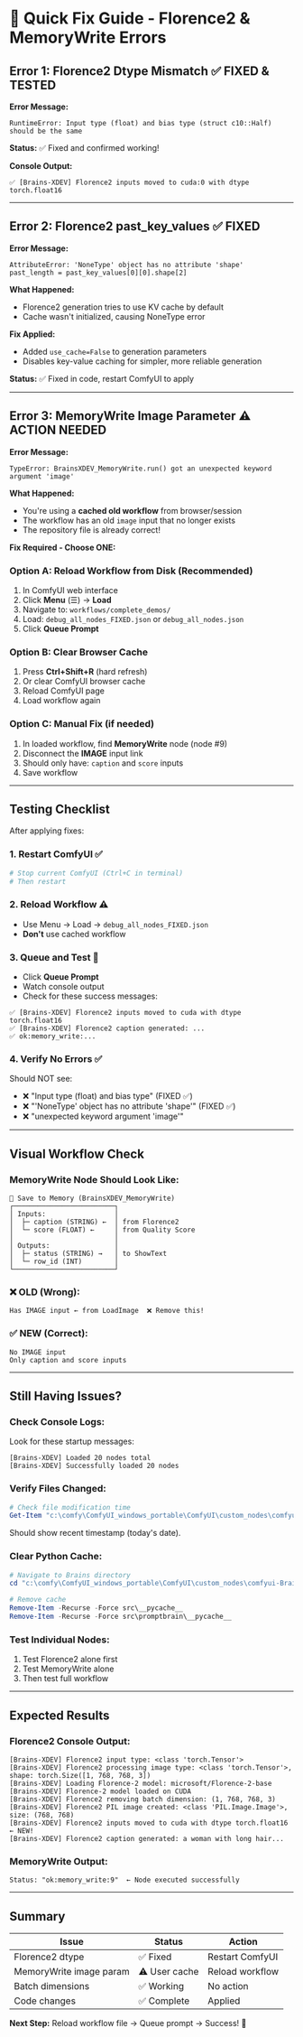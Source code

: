 # 🚨 Quick Fix Guide - Florence2 & MemoryWrite Errors

## Error 1: Florence2 Dtype Mismatch ✅ FIXED & TESTED

**Error Message:**
```
RuntimeError: Input type (float) and bias type (struct c10::Half) should be the same
```

**Status:** ✅ Fixed and confirmed working!

**Console Output:**
```
✅ [Brains-XDEV] Florence2 inputs moved to cuda:0 with dtype torch.float16
```

---

## Error 2: Florence2 past_key_values ✅ FIXED

**Error Message:**
```
AttributeError: 'NoneType' object has no attribute 'shape'
past_length = past_key_values[0][0].shape[2]
```

**What Happened:**
- Florence2 generation tries to use KV cache by default
- Cache wasn't initialized, causing NoneType error

**Fix Applied:**
- Added `use_cache=False` to generation parameters
- Disables key-value caching for simpler, more reliable generation

**Status:** ✅ Fixed in code, restart ComfyUI to apply

---

## Error 3: MemoryWrite Image Parameter ⚠️ ACTION NEEDED

**Error Message:**
```
TypeError: BrainsXDEV_MemoryWrite.run() got an unexpected keyword argument 'image'
```

**What Happened:**
- You're using a **cached old workflow** from browser/session
- The workflow has an old `image` input that no longer exists
- The repository file is already correct!

**Fix Required - Choose ONE:**

### Option A: Reload Workflow from Disk (Recommended)
1. In ComfyUI web interface
2. Click **Menu** (☰) → **Load**
3. Navigate to: `workflows/complete_demos/`
4. Load: `debug_all_nodes_FIXED.json` or `debug_all_nodes.json`
5. Click **Queue Prompt**

### Option B: Clear Browser Cache
1. Press **Ctrl+Shift+R** (hard refresh)
2. Or clear ComfyUI browser cache
3. Reload ComfyUI page
4. Load workflow again

### Option C: Manual Fix (if needed)
1. In loaded workflow, find **MemoryWrite** node (node #9)
2. Disconnect the **IMAGE** input link
3. Should only have: `caption` and `score` inputs
4. Save workflow

---

## Testing Checklist

After applying fixes:

### 1. Restart ComfyUI ✅
```powershell
# Stop current ComfyUI (Ctrl+C in terminal)
# Then restart
```

### 2. Reload Workflow ⚠️
- Use Menu → Load → `debug_all_nodes_FIXED.json`
- **Don't** use cached workflow

### 3. Queue and Test 🧪
- Click **Queue Prompt**
- Watch console output
- Check for these success messages:

```
✅ [Brains-XDEV] Florence2 inputs moved to cuda with dtype torch.float16
✅ [Brains-XDEV] Florence2 caption generated: ...
✅ ok:memory_write:...
```

### 4. Verify No Errors ✅
Should NOT see:
- ❌ "Input type (float) and bias type" (FIXED ✅)
- ❌ "'NoneType' object has no attribute 'shape'" (FIXED ✅)
- ❌ "unexpected keyword argument 'image'"

---

## Visual Workflow Check

### MemoryWrite Node Should Look Like:

```
💾 Save to Memory (BrainsXDEV_MemoryWrite)
┌─────────────────────────┐
│ Inputs:                 │
│  ├─ caption (STRING) ←  │ from Florence2
│  └─ score (FLOAT) ←     │ from Quality Score
│                         │
│ Outputs:                │
│  ├─ status (STRING) →   │ to ShowText
│  └─ row_id (INT)        │
└─────────────────────────┘
```

### ❌ OLD (Wrong):
```
Has IMAGE input ← from LoadImage  ❌ Remove this!
```

### ✅ NEW (Correct):
```
No IMAGE input
Only caption and score inputs
```

---

## Still Having Issues?

### Check Console Logs:
Look for these startup messages:
```
[Brains-XDEV] Loaded 20 nodes total
[Brains-XDEV] Successfully loaded 20 nodes
```

### Verify Files Changed:
```powershell
# Check file modification time
Get-Item "c:\comfy\ComfyUI_windows_portable\ComfyUI\custom_nodes\comfyui-Brains\src\promptbrain\florence2_adapter.py" | Select-Object LastWriteTime
```

Should show recent timestamp (today's date).

### Clear Python Cache:
```powershell
# Navigate to Brains directory
cd "c:\comfy\ComfyUI_windows_portable\ComfyUI\custom_nodes\comfyui-Brains"

# Remove cache
Remove-Item -Recurse -Force src\__pycache__
Remove-Item -Recurse -Force src\promptbrain\__pycache__
```

### Test Individual Nodes:
1. Test Florence2 alone first
2. Test MemoryWrite alone  
3. Then test full workflow

---

## Expected Results

### Florence2 Console Output:
```
[Brains-XDEV] Florence2 input type: <class 'torch.Tensor'>
[Brains-XDEV] Florence2 processing image type: <class 'torch.Tensor'>, shape: torch.Size([1, 768, 768, 3])
[Brains-XDEV] Loading Florence-2 model: microsoft/Florence-2-base
[Brains-XDEV] Florence-2 model loaded on CUDA
[Brains-XDEV] Florence2 removing batch dimension: (1, 768, 768, 3)
[Brains-XDEV] Florence2 PIL image created: <class 'PIL.Image.Image'>, size: (768, 768)
[Brains-XDEV] Florence2 inputs moved to cuda with dtype torch.float16  ← NEW!
[Brains-XDEV] Florence2 caption generated: a woman with long hair...
```

### MemoryWrite Output:
```
Status: "ok:memory_write:9"  ← Node executed successfully
```

---

## Summary

| Issue | Status | Action |
|-------|--------|--------|
| Florence2 dtype | ✅ Fixed | Restart ComfyUI |
| MemoryWrite image param | ⚠️ User cache | Reload workflow |
| Batch dimensions | ✅ Working | No action |
| Code changes | ✅ Complete | Applied |

**Next Step:** Reload workflow file → Queue prompt → Success! 🎉

